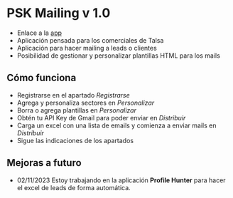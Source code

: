 # PSK Mailing v 1.0
- Enlace a la [app](https://talsa-mailing.streamlit.app/)
- Aplicación pensada para los comerciales de Talsa
- Aplicación para hacer mailing a leads o clientes
- Posibilidad de gestionar y personalizar plantillas HTML para los mails


## Cómo funciona
- Registrarse en el apartado *Registrarse*
- Agrega y personaliza sectores en *Personalizar*
- Borra o agrega plantillas en *Personalizar*
- Obtén tu API Key de Gmail para poder enviar en *Distribuir*
- Carga un excel con una lista de emails y comienza a enviar mails en *Distribuir*
- Sigue las indicaciones de los apartados

## Mejoras a futuro
- 02/11/2023 Estoy trabajando en la aplicación **Profile Hunter** para hacer el excel de leads de forma automática.



